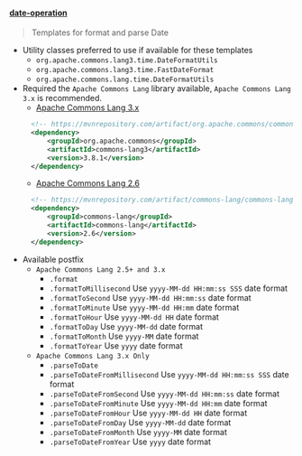 #### [date-operation](../templates/date-operation.postfixTemplates)
> Templates for format and parse Date
- Utility classes preferred to use if available for these templates
    - `org.apache.commons.lang3.time.DateFormatUtils`
    - `org.apache.commons.lang3.time.FastDateFormat`
    - `org.apache.commons.lang.time.DateFormatUtils`
- Required the `Apache Commons Lang` library available, `Apache Commons Lang 3.x` is recommended. 
    - [Apache Commons Lang 3.x](https://mvnrepository.com/artifact/org.apache.commons/commons-lang3)
    ```xml
      <!-- https://mvnrepository.com/artifact/org.apache.commons/commons-lang3 -->
      <dependency>
          <groupId>org.apache.commons</groupId>
          <artifactId>commons-lang3</artifactId>
          <version>3.8.1</version>
      </dependency>
    ```
    - [Apache Commons Lang 2.6](https://mvnrepository.com/artifact/commons-lang/commons-lang)
    ```xml
      <!-- https://mvnrepository.com/artifact/commons-lang/commons-lang -->
      <dependency>
          <groupId>commons-lang</groupId>
          <artifactId>commons-lang</artifactId>
          <version>2.6</version>
      </dependency>
    ```
- Available postfix 
    - `Apache Commons Lang 2.5+ and 3.x`
        - `.format`
        - `.formatToMillisecond` Use `yyyy-MM-dd HH:mm:ss SSS` date format
        - `.formatToSecond` Use `yyyy-MM-dd HH:mm:ss` date format
        - `.formatToMinute` Use `yyyy-MM-dd HH:mm` date format
        - `.formatToHour` Use `yyyy-MM-dd HH` date format
        - `.formatToDay` Use `yyyy-MM-dd` date format
        - `.formatToMonth` Use `yyyy-MM` date format
        - `.formatToYear` Use `yyyy` date format
    - `Apache Commons Lang 3.x Only`
        - `.parseToDate`
        - `.parseToDateFromMillisecond` Use `yyyy-MM-dd HH:mm:ss SSS` date format
        - `.parseToDateFromSecond` Use `yyyy-MM-dd HH:mm:ss` date format
        - `.parseToDateFromMinute` Use `yyyy-MM-dd HH:mm` date format
        - `.parseToDateFromHour` Use `yyyy-MM-dd HH` date format
        - `.parseToDateFromDay` Use `yyyy-MM-dd` date format
        - `.parseToDateFromMonth` Use `yyyy-MM` date format
        - `.parseToDateFromYear` Use `yyyy` date format